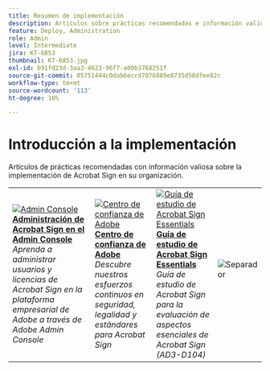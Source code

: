 ```yaml
---
title: Resumen de implementación
description: Artículos sobre prácticas recomendadas e información valiosa sobre la implementación de Acrobat Sign
feature: Deploy, Administration
role: Admin
level: Intermediate
jira: KT-6853
thumbnail: KT-6853.jpg
exl-id: b91fd23d-3aa3-4623-96f7-a00b3768251f
source-git-commit: 05751444c0dab6eccd7076889e8735d58dfee82c
workflow-type: tm+mt
source-wordcount: '113'
ht-degree: 10%

---
```


# Introducción a la implementación

Artículos de prácticas recomendadas con información valiosa sobre la implementación de Acrobat Sign en su organización.

<table style="table-layout:fixed">
<tr>
  <td>
    <a href="https://helpx.adobe.com/es/enterprise/using/adobe-sign-for-enterprise.html" target="_blank">
      <img alt="Admin Console" src="assets/Deploy_Admin.png" />
    </a>
    <div>
    <a href="https://helpx.adobe.com/es/enterprise/using/adobe-sign-for-enterprise.html" target="_blank"><strong>Administración de Acrobat Sign en el Admin Console</strong></a>
    </div>
    <em>Aprenda a administrar usuarios y licencias de Acrobat Sign en la plataforma empresarial de Adobe a través de Adobe Admin Console</em>
    <br>
  </td>
  <td>
    <a href="https://www.adobe.com/trust/document-cloud-security.html" target="_blank">
      <img alt="Centro de confianza de Adobe" src="assets/Deploy_Trust.png" />
    </a>
    <div>
    <a href="https://www.adobe.com/trust/document-cloud-security.html" target="_blank"><strong>Centro de confianza de Adobe</strong></a>
    </div>
    <em>Descubre nuestros esfuerzos continuos en seguridad, legalidad y estándares para Acrobat Sign</em>
    <br>
  </td>
  <td>
    <a href="assets/SignStudyGuide.pdf">
      <img alt="Guía de estudio de Acrobat Sign Essentials" src="assets/SignStudyGuide.png" />
    </a>
    <div>
    <a href="assets/SignStudyGuide.pdf"><strong>Guía de estudio de Acrobat Sign Essentials</strong></a>
    </div>
    <em>Guía de estudio de Acrobat Sign para la evaluación de aspectos esenciales de Acrobat Sign (AD3-D104)</em>
    <br>
  </td>
  <td>
    <img alt="Separador" src="assets/Whitespacer.png" />
    <div>
    <br>
  </td>
</tr>
</table>

